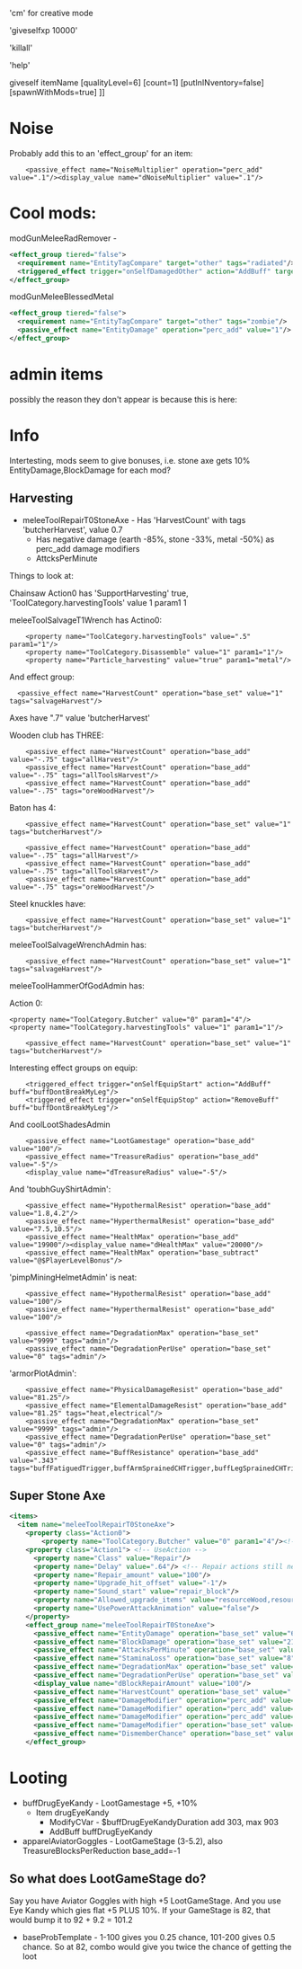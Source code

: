 'cm' for creative mode

'giveselfxp 10000'

'killall'

'help'

giveself itemName [qualityLevel=6] [count=1] [putInINventory=false] [spawnWithMods=true]
]]

# Noise

Probably add this to an 'effect_group' for an item:

		<passive_effect name="NoiseMultiplier" operation="perc_add" value=".1"/><display_value name="dNoiseMultiplier" value=".1"/>


# Cool mods:

  modGunMeleeRadRemover - 

```xml
<effect_group tiered="false">
  <requirement name="EntityTagCompare" target="other" tags="radiated"/>
  <triggered_effect trigger="onSelfDamagedOther" action="AddBuff" target="other" buff="buffRadiatedRegenBlock"/>
</effect_group>
```

modGunMeleeBlessedMetal

```xml
<effect_group tiered="false">
  <requirement name="EntityTagCompare" target="other" tags="zombie"/>
  <passive_effect name="EntityDamage" operation="perc_add" value="1"/>
</effect_group>
```

# admin items

possibly the reason they don't appear is because this is here:

  <property name="CreativeMode" value="Dev"/>





# Info

Intertesting, mods seem to give bonuses, i.e. stone axe gets 10% EntityDamage,BlockDamage for each mod?

## Harvesting

* meleeToolRepairT0StoneAxe - Has 'HarvestCount' with tags 'butcherHarvest', value 0.7
  * Has negative damage (earth -85%, stone -33%, metal -50%) as perc_add damage modifiers
  * AttcksPerMinute

Things to look at:

Chainsaw Action0 has 'SupportHarvesting' true, 'ToolCategory.harvestingTools' value 1 param1 1

meleeToolSalvageT1Wrench has Actino0:

		<property name="ToolCategory.harvestingTools" value=".5" param1="1"/>
		<property name="ToolCategory.Disassemble" value="1" param1="1"/>
		<property name="Particle_harvesting" value="true" param1="metal"/>

And effect group:

	  <passive_effect name="HarvestCount" operation="base_set" value="1" tags="salvageHarvest"/>
	
Axes have ".7" value 'butcherHarvest'

Wooden club has THREE:

		<passive_effect name="HarvestCount" operation="base_add" value="-.75" tags="allHarvest"/>
		<passive_effect name="HarvestCount" operation="base_add" value="-.75" tags="allToolsHarvest"/>
		<passive_effect name="HarvestCount" operation="base_add" value="-.75" tags="oreWoodHarvest"/>

Baton has 4:

		<passive_effect name="HarvestCount" operation="base_set" value="1" tags="butcherHarvest"/>

		<passive_effect name="HarvestCount" operation="base_add" value="-.75" tags="allHarvest"/>
		<passive_effect name="HarvestCount" operation="base_add" value="-.75" tags="allToolsHarvest"/>
		<passive_effect name="HarvestCount" operation="base_add" value="-.75" tags="oreWoodHarvest"/>

Steel knuckles have:

		<passive_effect name="HarvestCount" operation="base_set" value="1" tags="butcherHarvest"/>

meleeToolSalvageWrenchAdmin has:

		<passive_effect name="HarvestCount" operation="base_set" value="1" tags="salvageHarvest"/>

meleeToolHammerOfGodAdmin has:

  Action 0:

    <property name="ToolCategory.Butcher" value="0" param1="4"/>
    <property name="ToolCategory.harvestingTools" value="1" param1="1"/>

		<passive_effect name="HarvestCount" operation="base_set" value="1" tags="butcherHarvest"/>

Interesting effect groups on equip:

		<triggered_effect trigger="onSelfEquipStart" action="AddBuff" buff="buffDontBreakMyLeg"/>
		<triggered_effect trigger="onSelfEquipStop" action="RemoveBuff" buff="buffDontBreakMyLeg"/>

And coolLootShadesAdmin

		<passive_effect name="LootGamestage" operation="base_add" value="100"/>
		<passive_effect name="TreasureRadius" operation="base_add" value="-5"/>
		<display_value name="dTreasureRadius" value="-5"/>


And 'toubhGuyShirtAdmin':

		<passive_effect name="HypothermalResist" operation="base_add" value="1.8,4.2"/>
		<passive_effect name="HyperthermalResist" operation="base_add" value="7.5,10.5"/>
		<passive_effect name="HealthMax" operation="base_add" value="19900"/><display_value name="dHealthMax" value="20000"/>
		<passive_effect name="HealthMax" operation="base_subtract" value="@$PlayerLevelBonus"/>

'pimpMiningHelmetAdmin' is neat:

		<passive_effect name="HypothermalResist" operation="base_add" value="100"/>
		<passive_effect name="HyperthermalResist" operation="base_add" value="100"/>

		<passive_effect name="DegradationMax" operation="base_set" value="9999" tags="admin"/>
		<passive_effect name="DegradationPerUse" operation="base_set" value="0" tags="admin"/>

'armorPlotAdmin':

		<passive_effect name="PhysicalDamageResist" operation="base_add" value="81.25"/>
		<passive_effect name="ElementalDamageResist" operation="base_add" value="81.25" tags="heat,electrical"/>
		<passive_effect name="DegradationMax" operation="base_set" value="9999" tags="admin"/>
		<passive_effect name="DegradationPerUse" operation="base_set" value="0" tags="admin"/>
		<passive_effect name="BuffResistance" operation="base_add" value=".343" tags="buffFatiguedTrigger,buffArmSprainedCHTrigger,buffLegSprainedCHTrigger,buffInjuryBleedingTwo,buffInjuryBleedingBarbedWire,buffLaceration,buffInfectionCatch,buffInjuryStunned01CHTrigger"/>


## Super Stone Axe

```xml
<items>
  <item name="meleeToolRepairT0StoneAxe">
  	<property class="Action0">
  		<property name="ToolCategory.Butcher" value="0" param1="4"/><!-- damage vs entity corpses -->
  	<property class="Action1"> <!-- UseAction -->
      <property name="Class" value="Repair"/>
      <property name="Delay" value=".64"/> <!-- Repair actions still need the delay amount -->
      <property name="Repair_amount" value="100"/>
      <property name="Upgrade_hit_offset" value="-1"/>
      <property name="Sound_start" value="repair_block"/>
      <property name="Allowed_upgrade_items" value="resourceWood,resourceClayLump,resourceSnowBall,resourceScrapIron,resourceForgedIron,resourceForgedSteel,resourceConcreteMix,resourceCobblestones,ironDoor1_v1,vaultDoor01,scrapHatch_v1,vaultHatch_v1,resourceYuccaFibers,resourceCloth,resourceScrapPolymers"/>
      <property name="UsePowerAttackAnimation" value="false"/>
    </property>
    <effect_group name="meleeToolRepairT0StoneAxe">
      <passive_effect name="EntityDamage" operation="base_set" value="6" tags="perkMiner69r"/>
      <passive_effect name="BlockDamage" operation="base_set" value="21.5" tags="perkMiner69r"/>
      <passive_effect name="AttacksPerMinute" operation="base_set" value="105" tags="perkMiner69r,axe"/>
      <passive_effect name="StaminaLoss" operation="base_set" value="8" tags="primary"/>
      <passive_effect name="DegradationMax" operation="base_set" value="112,300" tier="1,6" tags="perkMiner69r"/>
      <passive_effect name="DegradationPerUse" operation="base_set" value="1" tags="perkMiner69r"/>
      <display_value name="dBlockRepairAmount" value="100"/>
      <passive_effect name="HarvestCount" operation="base_set" value=".7" tags="butcherHarvest"/>
      <passive_effect name="DamageModifier" operation="perc_add" value="-.85" tags="earth"/>
      <passive_effect name="DamageModifier" operation="perc_add" value="-.33" tags="stone"/>
      <passive_effect name="DamageModifier" operation="perc_add" value="-.5" tags="metal"/>
      <passive_effect name="DamageModifier" operation="base_set" value="1" tags="head,perkMiner69r" match_all_tags="true"/>
      <passive_effect name="DismemberChance" operation="base_set" value=".05"  tags="perkMiner69r"/>
  	</effect_group>
```

# Looting

* buffDrugEyeKandy - LootGamestage +5, +10%
  * Item drugEyeKandy
    * ModifyCVar - $buffDrugEyeKandyDuration add 303, max 903
    * AddBuff buffDrugEyeKandy
* apparelAviatorGoggles - LootGameStage (3-5.2), also TreasureBlocksPerReduction base_add=-1

## So what does LootGameStage do?

Say you have Aviator Goggles with high +5 LootGameStage.  And you use Eye Kandy which gies flat +5 PLUS 10%.
If your GameStage is 82, that would bump it to 92 + 9.2 = 101.2

* baseProbTemplate - 1-100 gives you 0.25 chance, 101-200 gives 0.5 chance.  So at 82, combo would give you twice the chance of getting the loot

